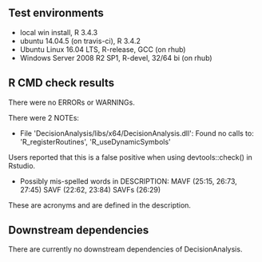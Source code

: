 <!-- cran-comments.md is generated from cran-comments.Rmd. Please edit that file -->
Test environments
-----------------

-   local win install, R 3.4.3
-   ubuntu 14.04.5 (on travis-ci), R 3.4.2
-   Ubuntu Linux 16.04 LTS, R-release, GCC (on rhub)
-   Windows Server 2008 R2 SP1, R-devel, 32/64 bi (on rhub)

R CMD check results
-------------------

There were no ERRORs or WARNINGs.

There were 2 NOTEs:

-   File 'DecisionAnalysis/libs/x64/DecisionAnalysis.dll': Found no calls to: 'R\_registerRoutines', 'R\_useDynamicSymbols'

Users reported that this is a false positive when using devtools::check() in Rstudio.

-   Possibly mis-spelled words in DESCRIPTION: MAVF (25:15, 26:73, 27:45) SAVF (22:62, 23:84) SAVFs (26:29)

These are acronyms and are defined in the description.

Downstream dependencies
-----------------------

There are currently no downstream dependencies of DecisionAnalysis.
